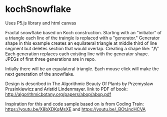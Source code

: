 # kochSnowflake

Uses P5.js library and html canvas

Fractal snowflake based on Koch construction.
Starting with an "initiator" of a triangle each line of the traingle is replaced with a "generator."
Generator shape in this example creates an equilateral triangle at middle third of line segment but deletes section that would overlap.  Creating a shape 
like:  "__/\\__"
Each generation replaces each existing line with the generator shape. JPEGs of first three generations are in repo.  

Intially there will be an equalateral triangle.  Each mouse click will make the next generation of the snowflake.

Design is described in The Algorithmic Beauty Of Plants  by Przemyslaw Prusinkiewicz and Aristid Lindenmayer.
link to PDF of book: 
http://algorithmicbotany.org/papers/abop/abop.pdf

Inspiration for this and code sample based on is from Coding Train:
https://youtu.be/X8bXDKqMsXE
and
https://youtu.be/_BOtJncHCVA
